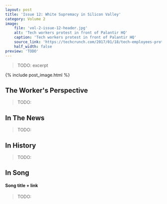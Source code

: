 ```yaml
---
layout: post
title: 'Issue 12: White Supremacy in Silicon Valley'
category: Volume 2
image:
    file: 'vol-2-issue-12-header.jpg'
    alt: 'Tech workers protest in front of Palantir HQ'
    caption: 'Tech workers protest in front of Palantir HQ'
    source_link: 'https://techcrunch.com/2017/01/18/tech-employees-protest-in-front-of-palantir-hq-over-fears-it-will-build-trumps-muslim-registry/'
    half_width: false
preview: 'TODO'
---
```


> TODO: excerpt

<!--excerpt-->

{% include post_image.html %}

## The Worker's Perspective

> TODO:

## In The News

> TODO:

## In History

> TODO:

## In Song

#### Song title + link

> TODO:
